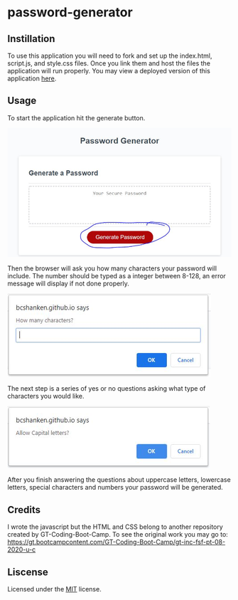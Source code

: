 # password-generator

## Instillation 

To  use this application you will need to fork and set up the index.html, script.js, and style.css files. Once you link them and host the files the application will run properly. You may view a deployed version of this application [here](https://bcshanken.github.io/password-generator/).

## Usage

To start the application hit the generate button. 

![Generate button](https://github.com/bcshanken/password-generator/blob/master/ReadmeImgs/Generate.JPG?raw=true)

Then the browser will ask you how many characters your password will include. The number should be typed as a integer between 8-128, an error message will display if not done properly.

![Character length prompt](https://github.com/bcshanken/password-generator/blob/master/ReadmeImgs/Length.JPG?raw=true)

The next step is a series of yes or no questions asking what type of characters you would like. 

![image of options](https://github.com/bcshanken/password-generator/blob/master/ReadmeImgs/Options.JPG?raw=true)

After you finish answering the questions about uppercase letters, lowercase letters, special characters and numbers your password will be generated. 

## Credits
I wrote the javascript but the HTML and CSS belong to another repository created by GT-Coding-Boot-Camp. To see the original work you may go to: https://gt.bootcampcontent.com/GT-Coding-Boot-Camp/gt-inc-fsf-pt-08-2020-u-c

## Liscense

Licensed under the <a href="https://github.com/bcshanken/agencywork/blob/master/liscense.txt">MIT</a> license.